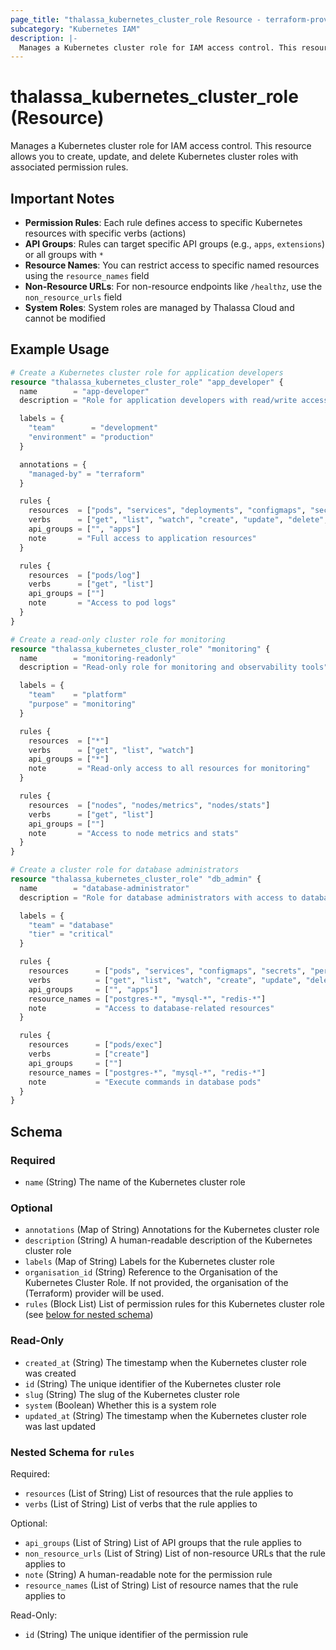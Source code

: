 ```yaml
---
page_title: "thalassa_kubernetes_cluster_role Resource - terraform-provider-thalassa"
subcategory: "Kubernetes IAM"
description: |-
  Manages a Kubernetes cluster role for IAM access control. This resource allows you to create, update, and delete Kubernetes cluster roles with associated permission rules.
---
```


# thalassa_kubernetes_cluster_role (Resource)

Manages a Kubernetes cluster role for IAM access control. This resource allows you to create, update, and delete Kubernetes cluster roles with associated permission rules.

## Important Notes

- **Permission Rules**: Each rule defines access to specific Kubernetes resources with specific verbs (actions)
- **API Groups**: Rules can target specific API groups (e.g., `apps`, `extensions`) or all groups with `*`
- **Resource Names**: You can restrict access to specific named resources using the `resource_names` field
- **Non-Resource URLs**: For non-resource endpoints like `/healthz`, use the `non_resource_urls` field
- **System Roles**: System roles are managed by Thalassa Cloud and cannot be modified

## Example Usage

```terraform
# Create a Kubernetes cluster role for application developers
resource "thalassa_kubernetes_cluster_role" "app_developer" {
  name        = "app-developer"
  description = "Role for application developers with read/write access to applications"

  labels = {
    "team"        = "development"
    "environment" = "production"
  }

  annotations = {
    "managed-by" = "terraform"
  }

  rules {
    resources  = ["pods", "services", "deployments", "configmaps", "secrets"]
    verbs      = ["get", "list", "watch", "create", "update", "delete", "patch"]
    api_groups = ["", "apps"]
    note       = "Full access to application resources"
  }

  rules {
    resources  = ["pods/log"]
    verbs      = ["get", "list"]
    api_groups = [""]
    note       = "Access to pod logs"
  }
}

# Create a read-only cluster role for monitoring
resource "thalassa_kubernetes_cluster_role" "monitoring" {
  name        = "monitoring-readonly"
  description = "Read-only role for monitoring and observability tools"

  labels = {
    "team"    = "platform"
    "purpose" = "monitoring"
  }

  rules {
    resources  = ["*"]
    verbs      = ["get", "list", "watch"]
    api_groups = ["*"]
    note       = "Read-only access to all resources for monitoring"
  }

  rules {
    resources  = ["nodes", "nodes/metrics", "nodes/stats"]
    verbs      = ["get", "list"]
    api_groups = [""]
    note       = "Access to node metrics and stats"
  }
}

# Create a cluster role for database administrators
resource "thalassa_kubernetes_cluster_role" "db_admin" {
  name        = "database-administrator"
  description = "Role for database administrators with access to database-related resources"

  labels = {
    "team" = "database"
    "tier" = "critical"
  }

  rules {
    resources      = ["pods", "services", "configmaps", "secrets", "persistentvolumes", "persistentvolumeclaims"]
    verbs          = ["get", "list", "watch", "create", "update", "delete", "patch"]
    api_groups     = ["", "apps"]
    resource_names = ["postgres-*", "mysql-*", "redis-*"]
    note           = "Access to database-related resources"
  }

  rules {
    resources      = ["pods/exec"]
    verbs          = ["create"]
    api_groups     = [""]
    resource_names = ["postgres-*", "mysql-*", "redis-*"]
    note           = "Execute commands in database pods"
  }
}
```
<!-- schema generated by tfplugindocs -->
## Schema

### Required

- `name` (String) The name of the Kubernetes cluster role

### Optional

- `annotations` (Map of String) Annotations for the Kubernetes cluster role
- `description` (String) A human-readable description of the Kubernetes cluster role
- `labels` (Map of String) Labels for the Kubernetes cluster role
- `organisation_id` (String) Reference to the Organisation of the Kubernetes Cluster Role. If not provided, the organisation of the (Terraform) provider will be used.
- `rules` (Block List) List of permission rules for this Kubernetes cluster role (see [below for nested schema](#nestedblock--rules))

### Read-Only

- `created_at` (String) The timestamp when the Kubernetes cluster role was created
- `id` (String) The unique identifier of the Kubernetes cluster role
- `slug` (String) The slug of the Kubernetes cluster role
- `system` (Boolean) Whether this is a system role
- `updated_at` (String) The timestamp when the Kubernetes cluster role was last updated

<a id="nestedblock--rules"></a>
### Nested Schema for `rules`

Required:

- `resources` (List of String) List of resources that the rule applies to
- `verbs` (List of String) List of verbs that the rule applies to

Optional:

- `api_groups` (List of String) List of API groups that the rule applies to
- `non_resource_urls` (List of String) List of non-resource URLs that the rule applies to
- `note` (String) A human-readable note for the permission rule
- `resource_names` (List of String) List of resource names that the rule applies to

Read-Only:

- `id` (String) The unique identifier of the permission rule


